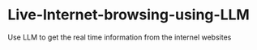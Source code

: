 # Live-Internet-browsing-using-LLM
Use LLM to get the real time information from the internel websites
